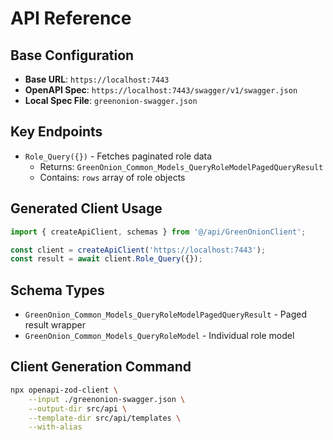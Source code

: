 # API Reference

## Base Configuration
- **Base URL**: `https://localhost:7443`
- **OpenAPI Spec**: `https://localhost:7443/swagger/v1/swagger.json`
- **Local Spec File**: `greenonion-swagger.json`

## Key Endpoints
- `Role_Query({})` - Fetches paginated role data
  - Returns: `GreenOnion_Common_Models_QueryRoleModelPagedQueryResult`
  - Contains: `rows` array of role objects

## Generated Client Usage
```typescript
import { createApiClient, schemas } from '@/api/GreenOnionClient';

const client = createApiClient('https://localhost:7443');
const result = await client.Role_Query({});
```

## Schema Types
- `GreenOnion_Common_Models_QueryRoleModelPagedQueryResult` - Paged result wrapper
- `GreenOnion_Common_Models_QueryRoleModel` - Individual role model

## Client Generation Command
```bash
npx openapi-zod-client \
    --input ./greenonion-swagger.json \
    --output-dir src/api \
    --template-dir src/api/templates \
    --with-alias
```